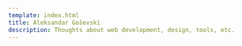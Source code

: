 ```yaml
---
template: index.html
title: Aleksandar Goševski
description: Thoughts about web development, design, tools, etc.
---
```

